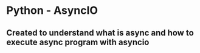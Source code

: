 # Python - AsyncIO
## Created to understand what is async and how to execute async program with asyncio
